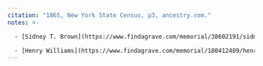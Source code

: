 ```yaml
---
citation: "1865, New York State Census, p3, ancestry.com."
notes: >-

  - [Sidney T. Brown](https://www.findagrave.com/memorial/38602191/sidney-t-brown) (22 Jan 1842 to 26 Apr 1913), who is living with Bartlett Brown's family and is apparently a clerk in Brown's store, is Bartlett's younger cousin. Sidney is the son of [Alfred Brown](https://www.findagrave.com/memorial/120547120/alfred-brown) (1804 to 1873), who is the brother of Bartlett's father [Abram Brown](https://www.findagrave.com/memorial/20577929/a-brow) (10 May 1802 to 10 Feb 1874). 

  - [Henry Williams](https://www.findagrave.com/memorial/180412489/henry-williams) (18 Sep 1849 to 05 Jan 1914), who, like Sidney Brown, was a boarder and clerk in Brown's store.
---
```

